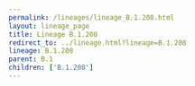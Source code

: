 ```yaml
---
permalink: /lineages/lineage_B.1.208.html
layout: lineage_page
title: Lineage B.1.208
redirect_to: ../lineage.html?lineage=B.1.208
lineage: B.1.208
parent: B.1
children: ['B.1.208']
---
```

